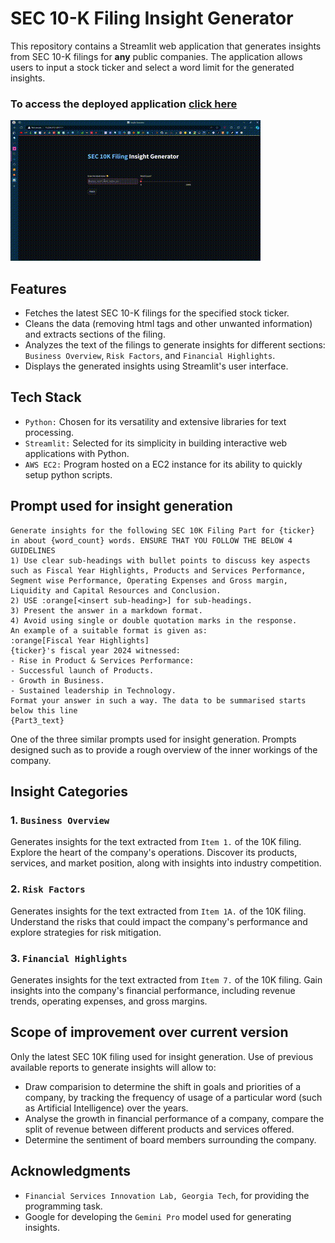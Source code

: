 # SEC 10-K Filing Insight Generator

This repository contains a Streamlit web application that generates insights from SEC 10-K filings for **any** public companies. 
The application allows users to input a stock ticker and select a word limit for the generated insights.

### To access the deployed application [click here](http://13.234.213.129:8501/)
![](InsightGenerator.gif)

## Features

- Fetches the latest SEC 10-K filings for the specified stock ticker.
- Cleans the data (removing html tags and other unwanted information) and extracts sections of the filing.
- Analyzes the text of the filings to generate insights for different sections: `Business Overview`, `Risk Factors`, and `Financial Highlights`.
- Displays the generated insights using Streamlit's user interface.

## Tech Stack
- `Python:` Chosen for its versatility and extensive libraries for text processing.
- `Streamlit:` Selected for its simplicity in building interactive web applications with Python.
- `AWS EC2:` Program hosted on a EC2 instance for its ability to quickly setup python scripts.

## Prompt used for insight generation
```
Generate insights for the following SEC 10K Filing Part for {ticker} in about {word_count} words. ENSURE THAT YOU FOLLOW THE BELOW 4 GUIDELINES
1) Use clear sub-headings with bullet points to discuss key aspects such as Fiscal Year Highlights, Products and Services Performance, Segment wise Performance, Operating Expenses and Gross margin, Liquidity and Capital Resources and Conclusion.
2) USE :orange[<insert sub-heading>] for sub-headings.
3) Present the answer in a markdown format.
4) Avoid using single or double quotation marks in the response.
An example of a suitable format is given as:
:orange[Fiscal Year Highlights]
{ticker}'s fiscal year 2024 witnessed:
- Rise in Product & Services Performance:
- Successful launch of Products.
- Growth in Business.
- Sustained leadership in Technology.
Format your answer in such a way. The data to be summarised starts below this line
{Part3_text}
```
One of the three similar prompts used for insight generation. Prompts designed such as to provide a rough overview of the inner workings of the company.

## Insight Categories

### 1. `Business Overview`
Generates insights for the text extracted from `Item 1.` of the 10K filing. Explore the heart of the company's operations. Discover its products, services, and market position, along with insights into industry competition.
### 2. `Risk Factors`
Generates insights for the text extracted from `Item 1A.` of the 10K filing. Understand the risks that could impact the company's performance and explore strategies for risk mitigation.
### 3. `Financial Highlights`
Generates insights for the text extracted from `Item 7.` of the 10K filing. Gain insights into the company's financial performance, including revenue trends, operating expenses, and gross margins.

## Scope of improvement over current version
Only the latest SEC 10K filing used for insight generation. Use of previous available reports to generate insights will allow to:
- Draw comparision to determine the shift in goals and priorities of a company, by tracking the frequency of usage of a particular word (such as Artificial Intelligence) over the years.
- Analyse the growth in financial performance of a company, compare the split of revenue between different products and services offered.
- Determine the sentiment of board members surrounding the company.

## Acknowledgments
- `Financial Services Innovation Lab, Georgia Tech`, for providing the programming task.
- Google for developing the `Gemini Pro` model used for generating insights.

